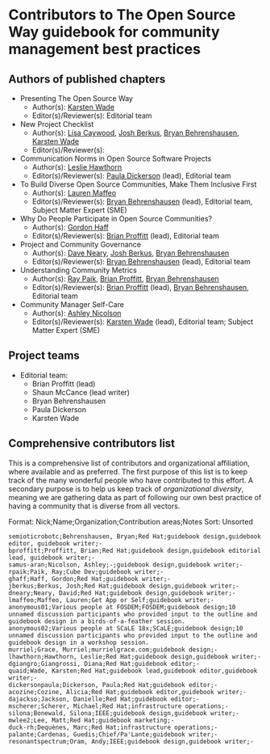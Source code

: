 # Contributors to The Open Source Way guidebook for community management best practices

## Authors of published chapters

* Presenting The Open Source Way
  * Author(s): [Karsten Wade](mailto:kwade@redhat.com)
  * Editor(s)/Reviewer(s): Editorial team
* New Project Checklist
  * Author(s):  [Lisa Caywood](mailto:lcaywood@redhat.com), [Josh Berkus](mailto:jberkus@redhat.com), [Bryan Behrenshausen](mailto:bbehrens@redhat.com), [Karsten Wade](mailto:kwade@redhat.com)
  * Editor(s)/Reviewer(s):
* Communication Norms in Open Source Software Projects
  * Author(s): [Leslie Hawthorn](mailto:lhawthor@redhat.com)
  * Editor(s)/Reviewer(s): [Paula Dickerson](mailto:pdickers@redhat.com) (lead), Editorial team
* To Build Diverse Open Source Communities, Make Them Inclusive First
  * Author(s): [Lauren Maffeo](mailto:laurenmaffeo8@gmail.com)
  * Editor(s)/Reviewer(s): [Bryan Behrenshausen](mailto:bbehrens@redhat.com) (lead), Editorial team, Subject Matter Expert (SME) 
* Why Do People Participate in Open Source Communities?
  * Author(s):  [Gordon Haff](mailto:ghaff@redhat.com)
  * Editor(s)/Reviewer(s): [Brian Proffitt](mailto:bkp@redhat.com) (lead), Editorial team
* Project and Community Governance
  * Author(s): [Dave Neary](mailto:dneary@redhat.com), [Josh Berkus](mailto:jberkus@redhat.com), [Bryan Behrenshausen](mailto:bbehrens@redhat.com)
  * Editor(s)/Reviewer(s): [Bryan Behrenshausen](mailto:bbehrens@redhat.com) (lead), Editorial team
* Understanding Community Metrics
  * Author(s): [Ray Paik](mailto:rspaik@yahoo.com), [Brian Proffitt](mailto:bkp@redhat.com), [Bryan Behrenshausen](mailto:bbehrens@redhat.com)
  * Editor(s)/Reviewer(s): [Brian Proffitt](mailto:bkp@redhat.com) (lead), [Bryan Behrenshausen](mailto:bbehrens@redhat.com), Editorial team
* Community Manager Self-Care
  * Author(s): [Ashley Nicolson](mailto:ashjayne.nicolson@gmail.com)
  * Editor(s)/Reviewer(s): [Karsten Wade](mailto:kwade@redhat.com) (lead), Editorial team; Subject Matter Expert (SME)

## Project teams

* Editorial team:
  * Brian Proffitt (lead)
  * Shaun McCance (lead writer)
  * Bryan Behrenshausen
  * Paula Dickerson
  * Karsten Wade


## Comprehensive contributors list

This is a comprehensive list of contributors and organizational affiliation, where available and as preferred.
The first purpose of this list is to keep track of the many wonderful people who have contributed to this effort.
A secondary purpose is to help us keep track of _organizational diversity_, meaning we are gathering data as part of following our own best practice of having a community that is diverse from all vectors.

Format:  Nick;Name;Organization;Contribution areas;Notes
Sort: Unsorted

    semioticrobotc;Behrenshausen, Bryan;Red Hat;guidebook design,guidebook editor, guidebook writer;-
    bproffitt;Proffitt, Brian;Red Hat;guidebook design,guidebook editorial lead, guidebook writer;-
    samus-aran;Nicolson, Ashley;-;guidebook design,guidebook writer;-
    rpaik;Paik, Ray;Cube Dev;guidebook writer;-
    ghaff;Haff, Gordon;Red Hat;guidebook writer;-
    jberkus;Berkus, Josh;Red Hat;guidebook design,guidebook writer;-
    dneary;Neary, David;Red Hat;guidebook design,guidebook writer;-
    lmaffeo;Maffeo, Lauren;Get App or Self;guidebook writer;-
    anonymous01;Various people at FOSDEM;FOSDEM;guidebook design;10 unnamed discussion participants who provided input to the outline and guidebook design in a birds-of-a-feather session.
    anonymous02;Various people at SCaLE 18x;SCaLE;guidebook design;10 unnamed discussion participants who provided input to the outline and guidebook design in a workshop session.
    murriel;Grace, Murriel;murrielgrace.com;guidebook design;-
    lhawthorn;Hawthorn, Leslie;Red Hat;guidebook design,guidebook writer;-
    dgiangro;Giangrossi, Diana;Red Hat;guidebook editor;-
    quaid;Wade, Karsten;Red Hat;guidebook lead,guidebook editor,guidebook writer;-
    dickersonpaula;Dickerson, Paula;Red Hat;guidebook editor;-
    acozine;Cozine, Alicia;Red Hat;guidebook editor,guidebook writer;-   
    dajackso;Jackson, Danielle;Red Hat;guidebook editor;-
    mscherer;Scherer, Michael;Red Hat;infrastructure operations;-
    silona;Bonewald, Silona;IEEE;guidebook design,guidebook writer;-
    mwlee2;Lee, Matt;Red Hat;guidebook marketing;-
    duck-rh;Dequènes, Marc;Red Hat;infrastructure operations;-
    palante;Cardenas, Guedis;Chief/Pa'Lante;guidebook writer;-
    resonantspectrum;Oram, Andy;IEEE;guidebook design,guidebook writer;-
